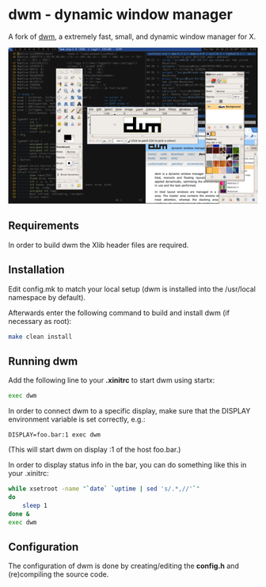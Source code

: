 # dwm - dynamic window manager
A fork of [dwm][1], a extremely fast, small, and dynamic window manager for X.

![dwm](./dwm.png)

## Requirements
In order to build dwm the Xlib header files are required.

## Installation
Edit config.mk to match your local setup (dwm is installed into the /usr/local namespace by default).

Afterwards enter the following command to build and install dwm (if necessary as root):
```sh
make clean install
```

## Running dwm
Add the following line to your **.xinitrc** to start dwm using startx:

```sh
exec dwm
```

In order to connect dwm to a specific display, make sure that the DISPLAY environment variable is set correctly, e.g.:

```
DISPLAY=foo.bar:1 exec dwm
```
(This will start dwm on display :1 of the host foo.bar.)

In order to display status info in the bar, you can do something like this in your .xinitrc:

```sh
while xsetroot -name "`date` `uptime | sed 's/.*,//'`"
do
    sleep 1
done &
exec dwm
```

## Configuration
The configuration of dwm is done by creating/editing the **config.h** and (re)compiling the source code.

[1]: https://dwm.suckless.org/
